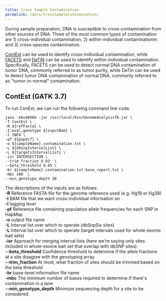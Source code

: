 ```yaml
---
title: Cross Sample Contamination
permalink: /docs/CrossSampleContamination/
---
```

During sample preparation, DNA is susceptible to cross-contamination from other sources of DNA. Three of the most common types of contamination are 1) cross-individual contamination, 2) within-individual contaminationm and 3) cross-species contamination. 

[ContEst](https://www.ncbi.nlm.nih.gov/pmc/articles/PMC3167057/) can be used to identify cross-individual contamination, while [FACETS](https://www.ncbi.nlm.nih.gov/pmc/articles/PMC5027494/) and [DeTiN](https://www.ncbi.nlm.nih.gov/pmc/articles/PMC6528031/) can be used to identify within-individual contamination. Specifically, FACETS can be used to detect normal DNA contamination of tumor DNA, commonly referred to as tumor purity, while DeTin can be used to detect tumor DNA contamination of normal DNA, commonly referred to as "tumor-in-normal" contamination. 

## ContEst (GATK 3.7)
To run ConEst, we can run the following command line code:
```
java -Xmx4096m -jar /usr/local/bin/GenomeAnalysisTK.jar \
-T ContEst \
-R ${refFasta} \
-I:eval,genotype ${inputBam} \
-l INFO \
-pf ${popVcf} \
-o ${sampleName}.contamination.txt \
-L ${dbSnpIntervalList} \
-L ${targetsIntervalList} \
-isr INTERSECTION \
--trim_fraction 0.03  \
--beta_threshold 0.05 \
-br ${sampleName}.contamination.txt.base_report.txt \
-mbc 100  \
--min_genotype_depth 30
```
The descriptions of the inputs are as follows:  
**-R** Reference FASTA file for the genome reference used (e.g. Hg19 or Hg38)  
**-I** BAM file that we want cross-individual information on  
**-l**  logging level  
**-pf** Reference file containing population allele frequencies for each SNP in HapMap  
**-o** output file name  
**-L** Interval list over which to operate (dbSnpSix sites)  
**-L** Interval list over which to operate (target intervals used for whole-exome bait sets)  
**-isr**  Approach for merging interval lists (here we're saying only sites included in whole-exome bait set that overlap with dbSNP sites)  
**--beta_threshold** Confidence threshold to determine if the allele fractions at a site disagree with the genotyping array  
**--trim_fraction** At most, what fraction of sites should be trimmed based on the beta threshold  
**-br** base-level information file name  
**-mbc** The minimum number of bases required to determine if there's contamination in a lane  
**--min_genotype_depth**  Minimum sequencing depth for a site to be considered
